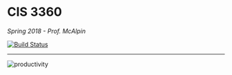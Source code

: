 # CIS 3360
_Spring 2018 - Prof. McAlpin_

[![Build Status](https://travis-ci.com/ctrezevant/CIS3360.svg?token=s7GijsqzNXDXsLiSxfcQ&branch=master)](https://travis-ci.com/ctrezevant/CIS3360)

---

![productivity](https://media.giphy.com/media/10CbsWczvVvC3S/giphy.gif)
